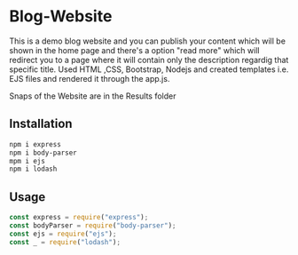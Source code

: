# Blog-Website

This is a demo blog website and you can publish your content which will be shown in the home page and there's a option "read more" which will redirect you to a page where it will contain only the description regardig that specific title. Used HTML ,CSS, Bootstrap, Nodejs and created templates i.e. EJS files and rendered it through the app.js.

Snaps of the Website are in the Results folder

## Installation

```bash
npm i express
npm i body-parser
mpm i ejs
npm i lodash
```

## Usage

```javascript
const express = require("express");
const bodyParser = require("body-parser");
const ejs = require("ejs");
const _ = require("lodash");
```
